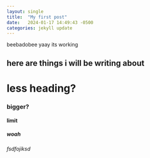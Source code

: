 ```yaml
---
layout: single
title:  "My first post"
date:   2024-01-17 14:49:43 -0500
categories: jekyll update
---
```


beebadobee yaay its working

## here are things i will be writing about
# less heading?
### bigger?
#### limit 
##### woah 
###### fsdfojiksd
